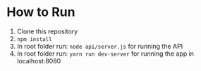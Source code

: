 # How to Run
1. Clone this repository
2. `npm install`
3. In root folder run: `node api/server.js` for running the API
4. In root folder run: `yarn run dev-server` for running the app in localhost:8080